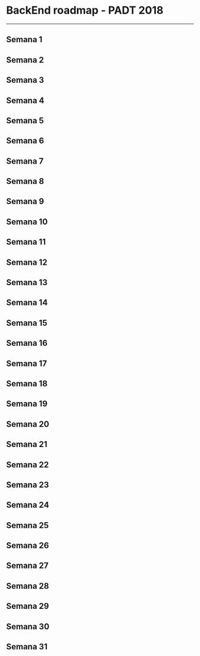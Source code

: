 # BackEnd roadmap - PADT 2018
---
## Semana 1
## Semana 2
## Semana 3
## Semana 4
## Semana 5
## Semana 6
## Semana 7
## Semana 8
## Semana 9
## Semana 10
## Semana 11
## Semana 12
## Semana 13
## Semana 14
## Semana 15
## Semana 16
## Semana 17
## Semana 18
## Semana 19
## Semana 20
## Semana 21
## Semana 22
## Semana 23
## Semana 24
## Semana 25
## Semana 26
## Semana 27
## Semana 28
## Semana 29
## Semana 30
## Semana 31
